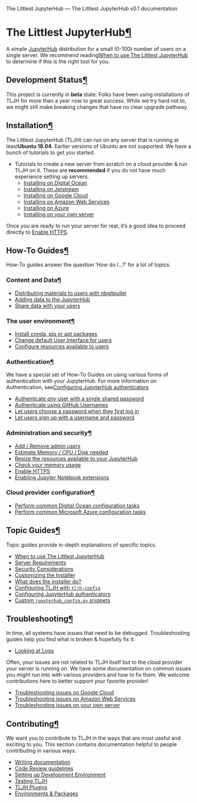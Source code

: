 The Littlest JupyterHub — The Littlest JupyterHub v0.1 documentation

# The Littlest JupyterHub[¶](https://tljh.jupyter.org/en/latest/index.html#the-littlest-jupyterhub)

A simple [JupyterHub](https://github.com/jupyterhub/jupyterhub) distribution for a small (0-100) number of users on a single server. We recommend reading[When to use The Littlest JupyterHub](https://tljh.jupyter.org/en/latest/topic/whentouse.html#topic-whentouse) to determine if this is the right tool for you.

## Development Status[¶](https://tljh.jupyter.org/en/latest/index.html#development-status)

This project is currently in **beta** state. Folks have been using installations of TLJH for more than a year now to great success. While we try hard not to, we might still make breaking changes that have no clear upgrade pathway.

## Installation[¶](https://tljh.jupyter.org/en/latest/index.html#installation)

The Littlest JupyterHub (TLJH) can run on any server that is running at least**Ubuntu 18.04**. Earlier versions of Ubuntu are not supported. We have a bunch of tutorials to get you started.

- Tutorials to create a new server from scratch on a cloud provider & run TLJH on it. These are **recommended** if you do not have much experience setting up servers.
    - [Installing on Digital Ocean](https://tljh.jupyter.org/en/latest/install/digitalocean.html)
    - [Installing on Jetstream](https://tljh.jupyter.org/en/latest/install/jetstream.html)
    - [Installing on Google Cloud](https://tljh.jupyter.org/en/latest/install/google.html)
    - [Installing on Amazon Web Services](https://tljh.jupyter.org/en/latest/install/amazon.html)
    - [Installing on Azure](https://tljh.jupyter.org/en/latest/install/azure.html)
    - [Installing on your own server](https://tljh.jupyter.org/en/latest/install/custom-server.html)

Once you are ready to run your server for real, it’s a good idea to proceed directly to [Enable HTTPS](https://tljh.jupyter.org/en/latest/howto/admin/https.html).

## How-To Guides[¶](https://tljh.jupyter.org/en/latest/index.html#how-to-guides)

How-To guides answer the question ‘How do I…?’ for a lot of topics.

### Content and Data[¶](https://tljh.jupyter.org/en/latest/index.html#content-and-data)

- [Distributing materials to users with nbgitpuller](https://tljh.jupyter.org/en/latest/howto/content/nbgitpuller.html)
- [Adding data to the JupyterHub](https://tljh.jupyter.org/en/latest/howto/content/add-data.html)
- [Share data with your users](https://tljh.jupyter.org/en/latest/howto/content/share-data.html)

### The user environment[¶](https://tljh.jupyter.org/en/latest/index.html#the-user-environment)

- [Install conda, pip or apt packages](https://tljh.jupyter.org/en/latest/howto/env/user-environment.html)
- [Change default User Interface for users](https://tljh.jupyter.org/en/latest/howto/env/notebook-interfaces.html)
- [Configure resources available to users](https://tljh.jupyter.org/en/latest/howto/env/server-resources.html)

### Authentication[¶](https://tljh.jupyter.org/en/latest/index.html#authentication)

We have a special set of How-To Guides on using various forms of authentication with your JupyterHub. For more information on Authentication, see[Configuring JupyterHub authenticators](https://tljh.jupyter.org/en/latest/topic/authenticator-configuration.html#topic-authenticator-configuration)

- [Authenticate *any* user with a single shared password](https://tljh.jupyter.org/en/latest/howto/auth/dummy.html)
- [Authenticate using GitHub Usernames](https://tljh.jupyter.org/en/latest/howto/auth/github.html)
- [Let users choose a password when they first log in](https://tljh.jupyter.org/en/latest/howto/auth/firstuse.html)
- [Let users sign up with a username and password](https://tljh.jupyter.org/en/latest/howto/auth/nativeauth.html)

### Administration and security[¶](https://tljh.jupyter.org/en/latest/index.html#administration-and-security)

- [Add / Remove admin users](https://tljh.jupyter.org/en/latest/howto/admin/admin-users.html)
- [Estimate Memory / CPU / Disk needed](https://tljh.jupyter.org/en/latest/howto/admin/resource-estimation.html)
- [Resize the resources available to your JupyterHub](https://tljh.jupyter.org/en/latest/howto/admin/resize.html)
- [Check your memory usage](https://tljh.jupyter.org/en/latest/howto/admin/nbresuse.html)
- [Enable HTTPS](https://tljh.jupyter.org/en/latest/howto/admin/https.html)
- [Enabling Jupyter Notebook extensions](https://tljh.jupyter.org/en/latest/howto/admin/enable-extensions.html)

### Cloud provider configuration[¶](https://tljh.jupyter.org/en/latest/index.html#cloud-provider-configuration)

- [Perform common Digital Ocean configuration tasks](https://tljh.jupyter.org/en/latest/howto/providers/digitalocean.html)
- [Perform common Microsoft Azure configuration tasks](https://tljh.jupyter.org/en/latest/howto/providers/azure.html)

## Topic Guides[¶](https://tljh.jupyter.org/en/latest/index.html#topic-guides)

Topic guides provide in-depth explanations of specific topics.

- [When to use The Littlest JupyterHub](https://tljh.jupyter.org/en/latest/topic/whentouse.html)
- [Server Requirements](https://tljh.jupyter.org/en/latest/topic/requirements.html)
- [Security Considerations](https://tljh.jupyter.org/en/latest/topic/security.html)
- [Customizing the Installer](https://tljh.jupyter.org/en/latest/topic/customizing-installer.html)
- [What does the installer do?](https://tljh.jupyter.org/en/latest/topic/installer-actions.html)
- [Configuring TLJH with `tljh-config`](https://tljh.jupyter.org/en/latest/topic/tljh-config.html)
- [Configuring JupyterHub authenticators](https://tljh.jupyter.org/en/latest/topic/authenticator-configuration.html)
- [Custom `jupyterhub_config.py` snippets](https://tljh.jupyter.org/en/latest/topic/escape-hatch.html)

## Troubleshooting[¶](https://tljh.jupyter.org/en/latest/index.html#troubleshooting)

In time, all systems have issues that need to be debugged. Troubleshooting guides help you find what is broken & hopefully fix it.

- [Looking at Logs](https://tljh.jupyter.org/en/latest/troubleshooting/logs.html)

Often, your issues are not related to TLJH itself but to the cloud provider your server is running on. We have some documentation on common issues you might run into with various providers and how to fix them. We welcome contributions here to better support your favorite provider!

- [Troubleshooting issues on Google Cloud](https://tljh.jupyter.org/en/latest/troubleshooting/providers/google.html)
- [Troubleshooting issues on Amazon Web Services](https://tljh.jupyter.org/en/latest/troubleshooting/providers/amazon.html)
- [Troubleshooting issues on your own server](https://tljh.jupyter.org/en/latest/troubleshooting/providers/custom.html)

## Contributing[¶](https://tljh.jupyter.org/en/latest/index.html#contributing)

We want you to contribute to TLJH in the ways that are most useful and exciting to you. This section contains documentation helpful to people contributing in various ways.

- [Writing documentation](https://tljh.jupyter.org/en/latest/contributing/docs.html)
- [Code Review guidelines](https://tljh.jupyter.org/en/latest/contributing/code-review.html)
- [Setting up Development Environment](https://tljh.jupyter.org/en/latest/contributing/dev-setup.html)
- [Testing TLJH](https://tljh.jupyter.org/en/latest/contributing/tests.html)
- [TLJH Plugins](https://tljh.jupyter.org/en/latest/contributing/plugins.html)
- [Environments & Packages](https://tljh.jupyter.org/en/latest/contributing/packages.html)